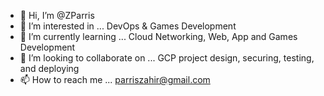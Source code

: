 - 👋 Hi, I’m @ZParris
- 👀 I’m interested in ... DevOps & Games Development
- 🌱 I’m currently learning ... Cloud Networking, Web, App and Games Development
- 💞️ I’m looking to collaborate on ... GCP project design, securing, testing, and deploying
- 📫 How to reach me ... parriszahir@gmail.com

<!---
ZParris/ZParris is a ✨ special ✨ repository because its `README.md` (this file) appears on your GitHub profile.
You can click the Preview link to take a look at your changes.
--->
